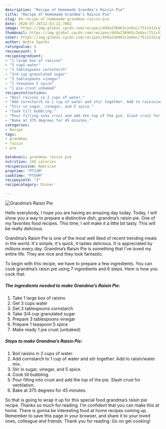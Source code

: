 ```yaml
---
description: "Recipe of Homemade Grandma’s Raisin Pie"
title: "Recipe of Homemade Grandma’s Raisin Pie"
slug: 84-recipe-of-homemade-grandmas-raisin-pie
date: 2020-07-26T22:53:22.786Z
image: https://img-global.cpcdn.com/recipes/d49a236963c2e0ac/751x532cq70/grandmas-raisin-pie-recipe-main-photo.jpg
thumbnail: https://img-global.cpcdn.com/recipes/d49a236963c2e0ac/751x532cq70/grandmas-raisin-pie-recipe-main-photo.jpg
cover: https://img-global.cpcdn.com/recipes/d49a236963c2e0ac/751x532cq70/grandmas-raisin-pie-recipe-main-photo.jpg
author: Andre Sparks
ratingvalue: 4
reviewcount: 8
recipeingredient:
- "1 large box of raisins"
- "3 cups water"
- "3 tablespoons cornstarch"
- "3/4 cup granulated sugar"
- "3 tablespoons vinegar"
- "1 teaspoon 5 spice"
- "1 pie crust unbaked"
recipeinstructions:
- "Boil raisins in 2 cups of water."
- "Add cornstarch to 1 cup of water and stir together. Add to raisin/water mix."
- "Stir in sugar, vinegar, and 5 spice."
- "Cook till bubbling."
- "Pour filling into crust and add the top of the pie. Slash crust for ventilation."
- "Bake at 375 degrees for 45 minutes."
categories:
- Recipe
tags:
- grandmas
- raisin
- pie

katakunci: grandmas raisin pie 
nutrition: 256 calories
recipecuisine: American
preptime: "PT13M"
cooktime: "PT59M"
recipeyield: "3"
recipecategory: Dinner

---
```



![Grandma’s Raisin Pie](https://img-global.cpcdn.com/recipes/d49a236963c2e0ac/751x532cq70/grandmas-raisin-pie-recipe-main-photo.jpg)

Hello everybody, I hope you are having an amazing day today. Today, I will show you a way to prepare a distinctive dish, grandma’s raisin pie. One of my favorites food recipes. This time, I will make it a little bit tasty. This will be really delicious.



Grandma’s Raisin Pie is one of the most well liked of recent trending meals in the world. It's simple, it's quick, it tastes delicious. It is appreciated by millions every day. Grandma’s Raisin Pie is something that I've loved my entire life. They are nice and they look fantastic.


To begin with this recipe, we have to prepare a few ingredients. You can cook grandma’s raisin pie using 7 ingredients and 6 steps. Here is how you cook that.

<!--inarticleads1-->

##### The ingredients needed to make Grandma’s Raisin Pie:

1. Take 1 large box of raisins
1. Get 3 cups water
1. Get 3 tablespoons cornstarch
1. Take 3/4 cup granulated sugar
1. Prepare 3 tablespoons vinegar
1. Prepare 1 teaspoon 5 spice
1. Make ready 1 pie crust (unbaked)




<!--inarticleads2-->

##### Steps to make Grandma’s Raisin Pie:

1. Boil raisins in 2 cups of water.
1. Add cornstarch to 1 cup of water and stir together. Add to raisin/water mix.
1. Stir in sugar, vinegar, and 5 spice.
1. Cook till bubbling.
1. Pour filling into crust and add the top of the pie. Slash crust for ventilation.
1. Bake at 375 degrees for 45 minutes.




So that is going to wrap it up for this special food grandma’s raisin pie recipe. Thanks so much for reading. I'm confident that you can make this at home. There is gonna be interesting food at home recipes coming up. Remember to save this page in your browser, and share it to your loved ones, colleague and friends. Thank you for reading. Go on get cooking!
